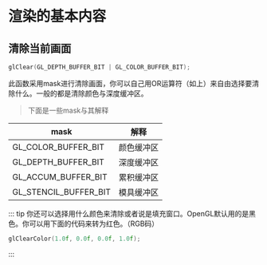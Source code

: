 # 渲染的基本内容

## 清除当前画面

```cpp
glClear(GL_DEPTH_BUFFER_BIT | GL_COLOR_BUFFER_BIT);
```

此函数采用mask进行清除画面，你可以自己用OR运算符（如上）来自由选择要清除什么。一般的都是清除颜色与深度缓冲区。

>下面是一些mask与其解释

|mask|解释|
|-|-|
|GL_COLOR_BUFFER_BIT|颜色缓冲区|
|GL_DEPTH_BUFFER_BIT|深度缓冲区|
|GL_ACCUM_BUFFER_BIT|累积缓冲区|
|GL_STENCIL_BUFFER_BIT|模具缓冲区|

::: tip
你还可以选择用什么颜色来清除或者说是填充窗口。OpenGL默认用的是黑色。你可以用下面的代码来转为红色。（RGB码）

```cpp
glClearColor(1.0f, 0.0f, 0.0f, 1.0f);
```
:::
